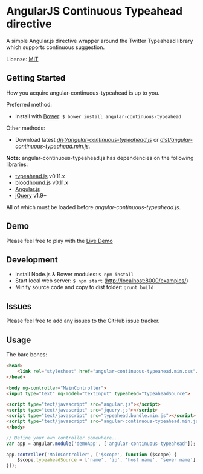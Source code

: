 AngularJS Continuous Typeahead directive
===============

A simple Angular.js directive wrapper around the Twitter Typeahead library which supports continuous suggestion.

License: [MIT](http://www.opensource.org/licenses/mit-license.php)

Getting Started
---------------

How you acquire angular-continuous-typeahead is up to you.

Preferred method:
* Install with [Bower][bower]: `$ bower install angular-continuous-typeahead`

Other methods:
* Download latest *[dist/angular-continuous-typeahead.js][angular-continuous-typeahead.js]* or *[dist/angular-continuous-typeahead.min.js][angular-continuous-typeahead.min.js]*.

**Note:** angular-continuous-typeahead.js has dependencies on the following libraries:
* [typeahead.js][typeahead.js] v0.11.x
* [bloodhound.js][typeahead.js] v0.11.x
* [Angular.js][angularjs]
* [jQuery][jquery] v1.9+

All of which must be loaded before *angular-continuous-typeahead.js*.

Demo
---------------

Please feel free to play with the [Live Demo][livedemo]

Development
---------------

* Install Node.js & Bower modules: `$ npm install`
* Start local web server: `$ npm start` ([http://localhost:8000/examples/][localserver])
* Minify source code and copy to dist folder: `grunt build`

Issues
---------------

Please feel free to add any issues to the GitHub issue tracker.

Usage
---------------

The bare bones:

```html
<head>
    <link rel="stylesheet" href="angular-continuous-typeahead.min.css"/>
</head>

<body ng-controller="MainController">
<input type="text" ng-model="textInput" typeahead="typeaheadSource">

<script type="text/javascript" src="angular.js"></script>
<script type="text/javascript" src="jquery.js"></script>
<script type="text/javascript" src="typeahead.bundle.min.js"></script>
<script type="text/javascript" src="angular-continuous-typeahead.min.js"></script>
</body>
```

```javascript
// Define your own controller somewhere...
var app = angular.module('demoApp', ['angular-continuous-typeahead']);

app.controller('MainController', ['$scope', function ($scope) {
    $scope.typeaheadSource = ['name', 'ip', 'host name', 'sever name'];
}]);
```

<!-- assets -->
[angular-continuous-typeahead.js]: https://raw.github.com/janeto/angular-continuous-typeahead/master/dist/angular-continuous-typeahead.js
[angular-continuous-typeahead.min.js]: https://raw.github.com/janeto/angular-continuous-typeahead/master/dist/angular-continuous-typeahead.min.js

<!-- links to third party projects -->
[bower]: http://twitter.github.com/bower/
[jQuery]: http://jquery.com/
[angularjs]: http://angularjs.org/
[typeahead.js]: http://twitter.github.io/typeahead.js/
[livedemo]: http://demo.janeto.com/typeahead/

<!-- dev links -->
[localserver]: http://localhost:8000/examples/

